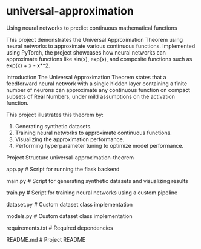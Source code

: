 # universal-approximation
Using neural networks to predict continuous mathematical functions

This project demonstrates the Universal Approximation Theorem using neural networks to approximate various continuous functions. Implemented using PyTorch, the project showcases how neural networks can approximate functions like 
sin(x), exp(x), and composite functions such as exp(x) + x - x**2.

Introduction
The Universal Approximation Theorem states that a feedforward neural network with a single hidden layer containing a finite number of neurons can approximate any continuous function on compact subsets of Real Numbers, under mild assumptions on the activation function.

This project illustrates this theorem by:
1. Generating synthetic datasets.
2. Training neural networks to approximate continuous functions.
3. Visualizing the approximation performance.
4. Performing hyperparameter tuning to optimize model performance.

Project Structure
universal-approximation-theorem

app.py      # Script for running the flask backend

main.py     # Script for generating synthetic datasets and visualizing results

train.py      # Script for training neural networks using a custom pipeline

dataset.py      # Custom dataset class implementation

models.py      # Custom dataset class implementation

requirements.txt       # Required dependencies

README.md              # Project README

